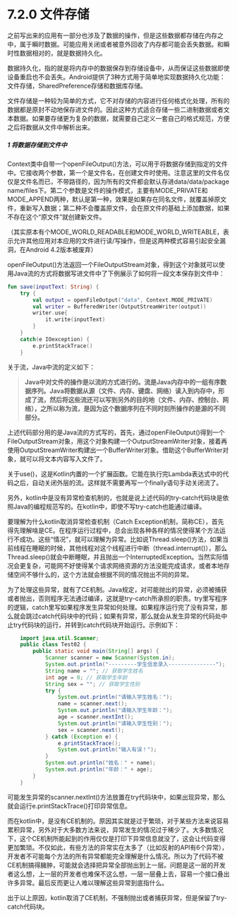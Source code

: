 # 7.2.0 文件存储

之前写出来的应用有一部分也涉及了数据的操作，但是这些数据都存储在内存之中，属于瞬时数据。可能应用关闭或者被意外回收了内存都可能会丢失数据。和瞬时性数据相对的，就是数据持久化。

数据持久化，指的就是将内存中的数据保存到存储设备中，从而保证这些数据即使设备重启也不会丢失。Android提供了3种方式用于简单地实现数据持久化功能：文件存储，SharedPreference存储和数据库存储。

文件存储是一种较为简单的方式，它不对存储的内容进行任何格式化处理，所有的数据都是原封不动地保存进文件的。因此这种方式适合存储一些二进制数据或者文本数据。如果要存储更为复杂的数据，就需要自己定义一套自己的格式规范，方便之后将数据从文件中解析出来。

##### 1 将数据存储到文件中

Context类中自带一个openFileOutput()方法，可以用于将数据存储到指定的文件中。它接收两个参数，第一个是文件名，在创建文件时使用。注意这里的文件名仅仅是文件名而已，不带路径的，因为所有的文件都会默认存进data/data/package name/files下。第二个参数是文件的操作模式，主要有MODE_PRIVATE和MODE_APPEND两种，默认是第一种，效果是如果存在同名文件，就覆盖掉原文件，重新写入数据；第二种不会覆盖原文件，会在原文件的基础上添加数据，如果不存在这个“原文件”就创建新文件。

（其实原本有个MODE_WORLD_READABLE和MODE_WORLD_WRITEABLE，表示允许其他应用对本应用的文件进行读/写操作，但是这两种模式容易引起安全漏洞，在Android 4.2版本被废弃）

openFileOutput()方法返回一个FileOutputStream对象，得到这个对象就可以使用Java流的方式将数据写进文件中了下例展示了如何将一段文本保存到文件中：

```kotlin
fun save(inputText: String) {
    try {
        val output = openFileOutput("data", Context.MODE_PRIVATE)
        val writer = BufferedWriter(OutputStreamWriter(output))
        writer.use{
            it.write(inputText)
        }
    }
    catch(e IOexception) {
        e.printStackTrace()
    }
```

关于流，Java中流的定义如下：

> **Java中对文件的操作是以流的方式进行的。流是Java内存中的一组有序数据序列。Java将数据从源（文件、内存、键盘、网络）读入到内存中，形成了流，然后将这些流还可以写到另外的目的地（文件、内存、控制台、网络），之所以称为流，是因为这个数据序列在不同时刻所操作的是源的不同部分。**

上述代码部分用的是Java流的方式写的，首先，通过openFileOutput()得到一个FileOutputStream对象，用这个对象构建一个OutputStreamWriter对象，接着再使用OutputStreamWriter构建出一个BufferWriter对象。借助这个BufferWriter对象，就可以将文本内容写入文件了。

关于use()，这是Kotlin内置的一个扩展函数。它能在执行完Lambda表达式中的代码之后，自动关闭外层的流。这样就不需要再写一个finally语句手动关闭流了。

另外，kotlin中是没有异常检查机制的，也就是说上述代码的try-catch代码块是依照Java的编程规范写的。在kotlin中，即使不写try-catch也能通过编译。

要理解为什么kotlin取消异常检查机制（Catch Exception机制，简称CE），首先得先理解啥是CE。在程序运行过程中，总会出现各种各样的情况使得某个方法运行不成功。这些“情况”，就可以理解为异常。比如说Thread.sleep()方法，如果当前线程在睡眠的时候，其他线程对这个线程进行中断（thread.interrupt()），那么Thread.sleep()就会中断睡眠，并且抛出一个InterruptedException。当然实际情况会更复杂，可能网不好使得某个请求网络资源的方法没能完成请求，或者本地存储空间不够什么的，这个方法就会根据不同的情况抛出不同的异常。

为了处理这些异常，就有了CE机制。Java规定，对可能抛出的异常，必须被捕获或者抛出，否则程序无法通过编译，这就是try-catch所承担的职责。try里写程序的逻辑，catch里写如果程序发生异常如何处理。如果程序运行完了没有异常，那么就会跳过catch代码块中的代码；如果有异常，那么就会从发生异常的代码处中止try代码块的运行，并转到catch代码块开始运行。示例如下：

```java
    import java.util.Scanner;
    public class Test02 {
        public static void main(String[] args) {
            Scanner scanner = new Scanner(System.in);
            System.out.println("---------学生信息录入---------------");
            String name = ""; // 获取学生姓名
            int age = 0; // 获取学生年龄
            String sex = ""; // 获取学生性别
            try {
                System.out.println("请输入学生姓名：");
                name = scanner.next();
                System.out.println("请输入学生年龄：");
                age = scanner.nextInt();
                System.out.println("请输入学生性别：");
                sex = scanner.next();
            } catch (Exception e) {
                e.printStackTrace();
                System.out.println("输入有误！");
            }
            System.out.println("姓名：" + name);
            System.out.println("年龄：" + age);
        }
    }
```

可能发生异常的scanner.nextInt()方法放置在try代码块中，如果出现异常，那么就会运行e.printStackTrace()打印异常信息。

而在kotlin中，是没有CE机制的。原因其实就是过于繁琐，对于某些方法来说容易累积异常，另外对于大多数方法来说，异常发生的情况过于稀少了。大多数情况下，这个CE机制所能起到的作用仅仅是打印下异常信息就没了，这会让代码变得更加繁琐。不仅如此，有些方法的异常实在太多了（比如反射的API有6个异常），开发者不可能每个方法的所有异常都能完全理解是什么情况。所以为了代码不被CE机制搞得臃肿，可能就会选择把异常全部抛出到上一层。问题是这一层的开发者这么想，上一层的开发者也难保不这么想，一层一层叠上去，容易一个接口叠出许多异常。最后反而更让人难以理解这些异常到底指什么。

出于以上原因，kotlin取消了CE机制，不强制抛出或者捕获异常，但是保留了try-catch代码块。
